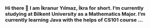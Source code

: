 ### Hi there 👋 I am İkranur Yılmaz, İkra for short. I’m currently studying at Bilkent University as a Mathematics Major. I’m currently learning Java with the helps of CS101 course ...
 

<!--
**ikranuryilmaz/ikranuryilmaz** is a ✨ _special_ ✨ repository because its `README.md` (this file) appears on your GitHub profile.

Here are some ideas to get you started:

- 🔭 I’m currently studying at Bilkent University as a Mathematics Major ...
- 🌱 I’m currently learning Java ...
- 🤔 I’m looking for help with ...
- 😄 Pronouns: She/Her ...
-->
